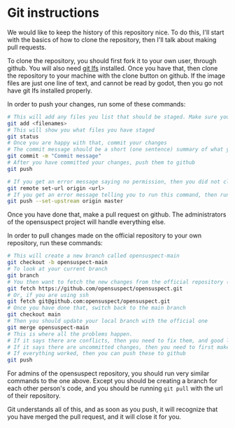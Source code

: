 # Git instructions

We would like to keep the history of this repository nice. To do this, I'll start with the basics of how to clone the repository, then I'll talk about making pull requests.

To clone the repository, you should first fork it to your own user, through github. You will also need [git lfs](https://github.com/git-lfs/git-lfs) installed. Once you have that, then clone the repository to your machine with the clone button on github. If the image files are just one line of text, and cannot be read by godot, then you go not have git lfs installed properly.

In order to push your changes, run some of these commands:
```bash
# This will add any files you list that should be staged. Make sure you don't stage anything that shouldn't be commited to git. This includes builds of the game, things like .DS_Store, or other temporary files.
git add <filenames>
# This will show you what files you have staged
git status
# Once you are happy with that, commit your changes
# The commit message should be a short (one sentence) summary of what you did
git commit -m "Commit message"
# After you have committed your changes, push them to github
git push

# If you get an error message saying no permission, then you did not clone a fork of the repository. You can fork the repository, and then set the url of your local repository to the newly forked one using this command
git remote set-url origin <url>
# If you get an error message telling you to run this command, then run it and try again
git push --set-upstream origin master
```

Once you have done that, make a pull request on github. The administrators of the opensuspect project will handle everything else.

In order to pull changes made on the official repository to your own repository, run these commands:
```bash
# This will create a new branch called opensuspect-main
git checkout -b opensuspect-main
# To look at your current branch
git branch
# You then want to fetch the new changes from the official repository (Make sure to run this while the opensuspect-main branch is selected!)
git fetch https://github.com/opensuspect/opensuspect.git
# Or, if you are using ssh
git fetch git@github.com:opensuspect/opensuspect.git
# Once you have done that, switch back to the main branch
git checkout main
# Then you should update your local branch with the official one
git merge opensuspect-main
# This is where all the problems happen.
# If it says there are conflicts, then you need to fix them, and good luck.
# If it says there are uncommitted changes, then you need to first make a commit of your changes before running git merge
# If everything worked, then you can push these to github
git push
```

For admins of the opensuspect repository, you should run very similar commands to the one above. Except you should be creating a branch for each other person's code, and you should be running `git pull` with the url of their repository.

Git understands all of this, and as soon as you push, it will recognize that you have merged the pull request, and it will close it for you.